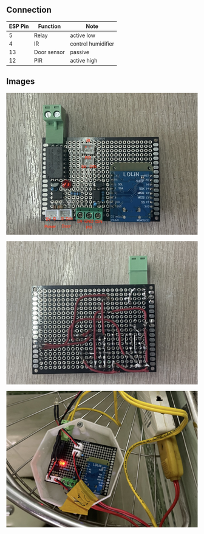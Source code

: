 ## Connection

| ESP Pin | Function    | Note               |
| ------- | ----------- | ------------------ |
| 5       | Relay       | active low         |
| 4       | IR          | control humidifier |
| 13      | Door sensor | passive            |
| 12      | PIR         | active high        |

## Images

![1737996394327](image/README/1737996394327.png)

![1737996463866](image/README/1737996463866.png)

![1737996529080](image/README/1737996529080.png)